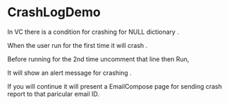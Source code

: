 CrashLogDemo
============
In VC there is a condition for crashing for NULL dictionary .

 When the user run for the first time it will crash .

 Before running for the 2nd time uncomment that line then Run,

It will show an alert message for crashing .

If you will  continue it will present a EmailCompose page for sending crash report to that paricular email ID.
